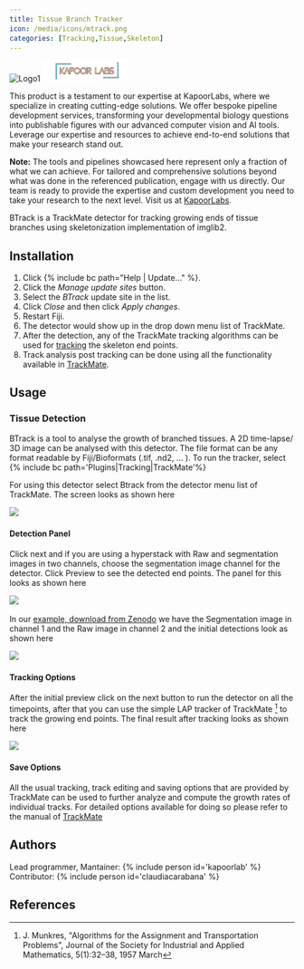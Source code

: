 ```yaml
---
title: Tissue Branch Tracker
icon: /media/icons/mtrack.png
categories: [Tracking,Tissue,Skeleton]
---
```


<img src="/media/icons/mtrack.png" alt="Logo1" width="150"/>

<img src="/media/icons/kapoorlablogo.png" alt="Logo2" width="150"/>

This product is a testament to our expertise at KapoorLabs, where we specialize in creating cutting-edge solutions. We offer bespoke pipeline development services, transforming your developmental biology questions into publishable figures with our advanced computer vision and AI tools. Leverage our expertise and resources to achieve end-to-end solutions that make your research stand out.

**Note:** The tools and pipelines showcased here represent only a fraction of what we can achieve. For tailored and comprehensive solutions beyond what was done in the referenced publication, engage with us directly. Our team is ready to provide the expertise and custom development you need to take your research to the next level. Visit us at [KapoorLabs](https://www.kapoorlabs.org/).


BTrack is a TrackMate detector for tracking growing ends of tissue branches using skeletonization implementation of imglib2.

## Installation

1.  Click {% include bc path="Help | Update..." %}.
2.  Click the *Manage update sites* button.
3.  Select the *BTrack* update site in the list.
4.  Click *Close* and then click *Apply changes*.
5.  Restart Fiji.
6.  The detector would show up in the drop down menu list of TrackMate.
7.  After the detection, any of the TrackMate tracking algorithms can be used for [tracking](https://imagej.net/plugins/trackmate/#single-particle-tracking) the skeleton end points.
8.  Track analysis post tracking can be done using all the functionality available in [TrackMate](https://imagej.net/plugins/trackmate/#track-analysis).

## Usage

### Tissue Detection

BTrack is a tool to analyse the growth of branched tissues. A 2D time-lapse/ 3D image can be analysed with this detector. The file format can be any format readable by Fiji/Bioformats (.tif, .nd2, ... ). To run the tracker, select {% include bc path='Plugins|Tracking|TrackMate'%}

For using this detector select Btrack from the detector menu list of TrackMate. The screen looks as shown here


<img src="/media/plugins/btrack/Btrackdetector_screen_1.png" width="250"/> 



#### Detection Panel
Click next and if you are using a hyperstack with Raw and segmentation images in two channels, choose the segmentation image channel for the detector. Click Preview to see the detected end points. The panel for this looks as shown here

<img src="/media/plugins/btrack/Btrackdetector_screen_2.png" width="250"/> 


In our [example, download from Zenodo](https://zenodo.org/record/6838981) we have the Segmentation image in channel 1 and the Raw image in channel 2 and the initial detections look as shown here

<img src="/media/plugins/btrack/initial_detections.png" width="250"/> 


#### Tracking Options

After the initial preview click on the next button to run the detector on all the timepoints, after that you can use the simple LAP tracker of TrackMate [^1] to track the growing end points. The final result after tracking looks as shown here

<img src="/media/plugins/btrack/initial_tracks.png" width="250"/> 




#### Save Options
All the usual tracking, track editing and saving options that are provided by TrackMate can be used to further analyze and compute the growth rates of individual tracks. For detailed options available for doing so please refer to the manual of [TrackMate](https://imagej.net/plugins/trackmate/)

## Authors
Lead programmer, Mantainer: {% include person id='kapoorlab' %}
Contributor: {% include person id='claudiacarabana' %}
## References

[^1]: J. Munkres, "Algorithms for the Assignment and Transportation Problems", Journal of the Society for Industrial and Applied Mathematics, 5(1):32–38, 1957 March
